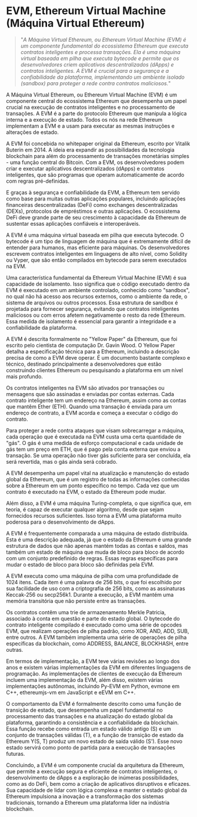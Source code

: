 # EVM, Ethereum Virtual Machine (Máquina Virtual Ethereum)

>"*A Máquina Virtual Ethereum, ou Ethereum Virtual Machine (EVM) é um componente fundamental do ecossistema Ethereum que executa contratos inteligentes e processa transações. Ela é uma máquina virtual baseada em pilha que executa bytecode e permite que os desenvolvedores criem aplicativos descentralizados (dApps) e contratos inteligentes. A EVM é crucial para a segurança e a confiabilidade da plataforma, implementando um ambiente isolado (sandbox) para proteger a rede contra contratos maliciosos.*"

A Máquina Virtual Ethereum, ou Ethereum Virtual Machine (EVM) é um componente central do ecossistema Ethereum que desempenha um papel crucial na execução de contratos inteligentes e no processamento de transações. A EVM é a parte do protocolo Ethereum que manipula a lógica interna e a execução de estado. Todos os nós na rede Ethereum implementam a EVM e a usam para executar as mesmas instruções e alterações de estado.

A EVM foi concebida no whitepaper original da Ethereum, escrito por Vitalik Buterin em 2014. A ideia era expandir as possibilidades da tecnologia blockchain para além do processamento de transações monetárias simples - uma função central do Bitcoin. Com a EVM, os desenvolvedores podem criar e executar aplicativos descentralizados (dApps) e contratos inteligentes, que são programas que operam automaticamente de acordo com regras pré-definidas.

E graças à segurança e confiabilidade da EVM, a Ethereum tem servido como base para muitas outras aplicações populares, incluindo aplicações financeiras descentralizadas (DeFi) como exchanges descentralizadas (DEXs), protocolos de empréstimos e outras aplicações. O ecossistema DeFi deve grande parte de seu crescimento à capacidade da Ethereum de sustentar essas aplicações confiáveis e interoperáveis.

A EVM é uma máquina virtual baseada em pilha que executa bytecode. O bytecode é um tipo de linguagem de máquina que é extremamente difícil de entender para humanos, mas eficiente para máquinas. Os desenvolvedores escrevem contratos inteligentes em linguagens de alto nível, como Solidity ou Vyper, que são então compilados em bytecode para serem executados na EVM.

Uma característica fundamental da Ethereum Virtual Machine (EVM) é sua capacidade de isolamento. Isso significa que o código executado dentro da EVM é executado em um ambiente controlado, conhecido como "sandbox", no qual não há acesso aos recursos externos, como o ambiente da rede, o sistema de arquivos ou outros processos. Essa estrutura de sandbox é projetada para fornecer segurança, evitando que contratos inteligentes maliciosos ou com erros afetem negativamente o resto da rede Ethereum. Essa medida de isolamento é essencial para garantir a integridade e a confiabilidade da plataforma.

A EVM é descrita formalmente no "Yellow Paper" da Ethereum, que foi escrito pelo cientista de computação Dr. Gavin Wood. O Yellow Paper detalha a especificação técnica para a Ethereum, incluindo a descrição precisa de como a EVM deve operar. É um documento bastante complexo e técnico, destinado principalmente a desenvolvedores que estão construindo clientes Ethereum ou pesquisando a plataforma em um nível mais profundo.

Os contratos inteligentes na EVM são ativados por transações ou mensagens que são assinadas e enviadas por contas externas. Cada contrato inteligente tem um endereço na Ethereum, assim como as contas que mantêm Ether (ETH). Quando uma transação é enviada para um endereço de contrato, a EVM acorda e começa a executar o código do contrato.

Para proteger a rede contra ataques que visam sobrecarregar a máquina, cada operação que é executada na EVM custa uma certa quantidade de "gás". O gás é uma medida de esforço computacional e cada unidade de gás tem um preço em ETH, que é pago pela conta externa que enviou a transação. Se uma operação não tiver gás suficiente para ser concluída, ela será revertida, mas o gás ainda será cobrado.

A EVM desempenha um papel vital na atualização e manutenção do estado global da Ethereum, que é um registro de todas as informações conhecidas sobre a Ethereum em um ponto específico no tempo. Cada vez que um contrato é executado na EVM, o estado da Ethereum pode mudar.

Além disso, a EVM é uma máquina Turing-completa, o que significa que, em teoria, é capaz de executar qualquer algoritmo, desde que sejam fornecidos recursos suficientes. Isso torna a EVM uma plataforma muito poderosa para o desenvolvimento de dApps.

A EVM é frequentemente comparada a uma máquina de estado distribuída. Esta é uma descrição adequada, já que o estado da Ethereum é uma grande estrutura de dados que não apenas mantém todas as contas e saldos, mas também um estado de máquina que muda de bloco para bloco de acordo com um conjunto predefinido de regras. Essas regras específicas para mudar o estado de bloco para bloco são definidas pela EVM.

A EVM executa como uma máquina de pilha com uma profundidade de 1024 itens. Cada item é uma palavra de 256 bits, o que foi escolhido por sua facilidade de uso com a criptografia de 256 bits, como as assinaturas Keccak-256 ou secp256k1. Durante a execução, a EVM mantém uma memória transitória que não persiste entre as transações.

Os contratos contêm uma trie de armazenamento Merkle Patricia, associado à conta em questão e parte do estado global. O bytecode do contrato inteligente compilado é executado como uma série de opcodes EVM, que realizam operações de pilha padrão, como XOR, AND, ADD, SUB, entre outros. A EVM também implementa uma série de operações de pilha específicas da blockchain, como ADDRESS, BALANCE, BLOCKHASH, entre outras.

Em termos de implementação, a EVM teve várias revisões ao longo dos anos e existem várias implementações da EVM em diferentes linguagens de programação. As implementações de clientes de execução da Ethereum incluem uma implementação da EVM, além disso, existem várias implementações autônomas, incluindo Py-EVM em Python, evmone em C++, ethereumjs-vm em JavaScript e eEVM em C++.

O comportamento da EVM é formalmente descrito como uma função de transição de estado, que desempenha um papel fundamental no processamento das transações e na atualização do estado global da plataforma, garantindo a consistência e a confiabilidade da blockchain. Essa função recebe como entrada um estado válido antigo (S) e um conjunto de transações válidas (T), e a função de transição de estado da Ethereum Y(S, T) produz um novo estado de saída válido (S'). Esse novo estado servirá como ponto de partida para a execução de transações futuras.

Concluindo, a EVM é um componente crucial da arquitetura da Ethereum, que permite a execução segura e eficiente de contratos inteligentes, o desenvolvimento de dApps e a exploração de inúmeras possibilidades, como as do DeFi, bem como a criação de aplicativos disruptivos e eficazes. Sua capacidade de lidar com lógica complexa e manter o estado global da Ethereum impulsiona a inovação e a transformação dos sistemas tradicionais, tornando a Ethereum uma plataforma líder na indústria blockchain.